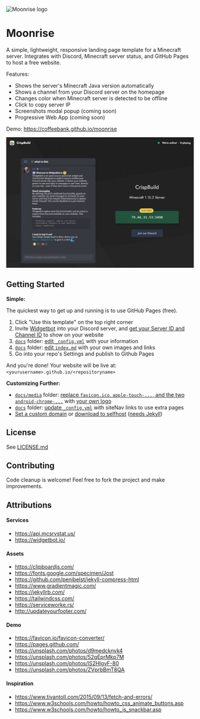![Moonrise logo](media/favicon.ico) 

# Moonrise

A simple, lightweight, responsive landing page template for a Minecraft server. Integrates with Discord, Minecraft server status, and GitHub Pages to host a free website.

Features:
- Shows the server's Minecraft Java version automatically
- Shows a channel from your Discord server on the homepage
- Changes color when Minecraft server is detected to be offline
- Click to copy server IP
- Screenshots modal popup (coming soon)
- Progressive Web App (coming soon)

Demo: https://coffeebank.github.io/moonrise

![CrispBuild demo](media/demo01.jpg)

## Getting Started

**Simple:**

The quickest way to get up and running is to use GitHub Pages (free).

1. Click "Use this template" on the top right corner
1. Invite [Widgetbot](https://widgetbot.io) into your Discord server, and [get your Server ID and Channel ID](https://www.youtube.com/watch?v=6dqYctHmazc) to show on your website
1. [`docs`](docs) folder: [edit `_config.yml`](_config.yml) with your information
1. [`docs`](docs) folder: [edit `index.md`](index.md) with your own images and links
1. Go into your repo's Settings and publish to Github Pages

And you're done! Your website will be live at: `<yourusername>.github.io/<repositoryname>`

**Customizing Further:**
- [`docs/media`](docs/media) folder: [replace `favicon.ico`, `apple-touch-...`, and the two `android-chrome-...`](https://favicon.io/favicon-converter/) with [your own logo](https://unsplash.com)
- [`docs`](docs) folder: [update `_config.yml`](_config.yml) with siteNav links to use extra pages
- [Set a custom domain](https://help.github.com/en/github/working-with-github-pages/about-custom-domains-and-github-pages) or [download to selfhost](https://github.com/coffeebank/moonrise/archive/master.zip) ([needs Jekyll](https://jekyllrb.com))


## License

See [LICENSE.md](LICENSE.md)


## Contributing

Code cleanup is welcome! Feel free to fork the project and make improvements.


## Attributions

#### Services
- https://api.mcsrvstat.us/
- https://widgetbot.io/

#### Assets
- https://clipboardjs.com/
- https://fonts.google.com/specimen/Jost
- https://github.com/penibelst/jekyll-compress-html
- https://www.gradientmagic.com/
- https://jekyllrb.com/
- https://tailwindcss.com/
- https://serviceworke.rs/
- http://updateyourfooter.com/

#### Demo
- https://favicon.io/favicon-converter/
- https://pages.github.com/
- https://unsplash.com/photos/d9medcknvk4
- https://unsplash.com/photos/52gEprMkp7M
- https://unsplash.com/photos/lS2HIgvF-80
- https://unsplash.com/photos/ZVprbBmT8QA

#### Inspiration
- https://www.tjvantoll.com/2015/09/13/fetch-and-errors/
- https://www.w3schools.com/howto/howto_css_animate_buttons.asp
- https://www.w3schools.com/howto/howto_js_snackbar.asp
